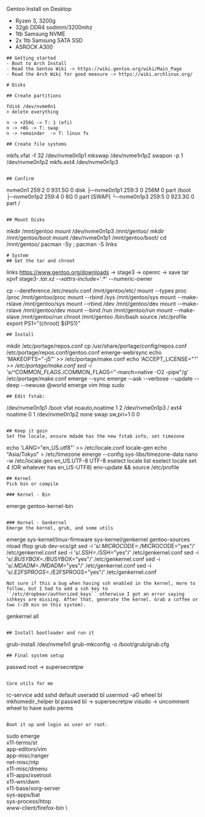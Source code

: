 Gentoo Install on Desktop
* Ryzen 3, 3200g
* 32gb DDR4 sodimm/3200mhz
* 1tb Samsung NVME
* 2x 1tb Samsung SATA SSD
* ASROCK A300


```
## Getting started
- Boot to Arch Install
- Read the Gentoo Wiki -> https://wiki.gentoo.org/wiki/Main_Page
- Read the Arch Wiki for good measure -> https://wiki.archlinux.org/

# Disks

## Create partitions

fdisk /dev/nvme0n1
> delete everything

n -> +256G -> T: 1 (efi)
n -> +8G -> T: swap
n -> remainder  -> T: linux fx

## Create file systems

```
mkfs.vfat -f 32 /dev/nvme0n1p1
mkswap /dev/nvme1n1p2
swapon -p 1 /dev/nvme0n1p2
mkfs.ext4 /dev/nvme0n1p3
```

## Confirm
```
nvme0n1     259:2    0 931.5G  0 disk
├─nvme0n1p1 259:3    0   256M  0 part /boot
├─nvme0n1p2 259:4    0     8G  0 part [SWAP]
└─nvme0n1p3 259:5    0 923.3G  0 part /
```

## Mount Disks
```
mkdir /mnt/gentoo
mount /dev/nvme0n1p3 /mnt/gentoo/
mkdir /mnt/gentoo/boot
mount /dev/nvme0n1p1 /mnt/gentoo/boot/
cd /mnt/gentoo/
pacman -Sy ; pacman -S links


```
# System
## Get the tar and chroot
```
links https://www.gentoo.org/downloads
-> stage3 -> openrc -> save
tar xpvf stage3-*.tar.xz --xattrs-include='*.*' --numeric-owner

cp --dereference /etc/resolv.conf /mnt/gentoo/etc/
mount --types proc /proc /mnt/gentoo/proc
mount --rbind /sys /mnt/gentoo/sys
mount --make-rslave /mnt/gentoo/sys
mount --rbind /dev /mnt/gentoo/dev
mount --make-rslave /mnt/gentoo/dev
mount --bind /run /mnt/gentoo/run
mount --make-slave /mnt/gentoo/run
chroot /mnt/gentoo /bin/bash
source /etc/profile
export PS1="(chroot) ${PS1}"

```
## Install
```
mkdir /etc/portage/repos.conf
cp /usr/share/portage/config/repos.conf /etc/portage/repos.conf/gentoo.conf
emerge-webrsync
echo 'MAKEOPTS="-j5"' >> /etc/portage/make.conf
echo 'ACCEPT_LICENSE="*"' >> /etc/portage/make.conf
sed -i 's/^COMMON_FLAGS.*/COMMON_FLAGS="-march=native -O2 -pipe"/g' /etc/portage/make.conf
emerge --sync
emerge --ask --verbose --update --deep --newuse @world
emerge vim htop sudo
```
## Edit fstab:
```
/dev/nvme0n1p1          /boot           vfat            noauto,noatime  1 2
/dev/nvme0n1p3          /               ext4            noatime         0 1
/dev/nvme0n1p2          none            swap            sw,pri=1        0 0
```

## Keep it goin
Set the locale, ensure mdadm has the new fstab info, set timezone

```
echo 'LANG="en_US.utf8"' >> /etc/locale.conf
locale-gen
echo "Asia/Tokyo" > /etc/timezone
emerge --config sys-libs/timezone-data
nano -w /etc/locale.gen
en_US.UTF-8 UTF-8
eselect locale list
eselect locale set 4 (OR whatever has en_US-UTF8)
env-update && source /etc/profile
```
## Kernel
Pick bin or compile

### Kernel - Bin
```
emerge gentoo-kernel-bin
```

### Kernel - Genkernel
Emerge the kernel, grub, and some utils
```
emerge sys-kernel/linux-firmware sys-kernel/genkernel gentoo-sources nload iftop grub dev-vcs/git
sed -i 's/.*MICROCODE=.*/MICROCODE="yes"/' /etc/genkernel.conf
sed -i 's/.*SSH=.*/SSH="yes"/' /etc/genkernel.conf
sed -i 's/.*BUSYBOX=.*/BUSYBOX="yes"/' /etc/genkernel.conf
sed -i 's/.*MDADM=.*/MDADM="yes"/' /etc/genkernel.conf
sed -i 's/.*E2FSPROGS=.*/E2FSPROGS="yes"/' /etc/genkernel.conf
```
Not sure if this a bug when having ssh enabled in the kernel, more to follow, but I had to add a ssh key to ``/etc/dropbear/authorized_keys`` otherwise I got an error saying sshkeys are missing. After that, generate the kernel. Grab a coffee or two (~20 min on this system).
```
genkernel all
```

## Install bootloader and run it
```
grub-install /dev/nvme1n1
grub-mkconfig -o /boot/grub/grub.cfg
```
## Final system setup

```
passwd root -> supersecretpw
```

Core utils for me
```
rc-service add sshd default
useradd bl
usermod -aG wheel bl
mkhomedir_helper bl
passwd bl -> supersecretpw
visudo -> uncomment wheel to have sudo perms
```

Boot it up and login as user or root.

```
sudo emerge \
x11-terms/st \
app-editors/vim \
app-misc/ranger \
net-misc/ntp \
x11-misc/dmenu \
x11-apps/xsetroot \
x11-wm/dwm \
x11-base/xorg-server \
sys-apps/bat \
sys-process/htop \
www-client/firefox-bin \

```

